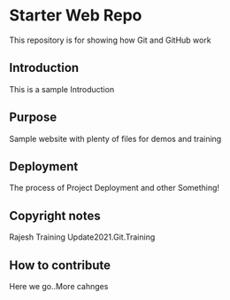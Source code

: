 # Starter Web Repo

This repository is for showing how Git and GitHub work

## Introduction

This is a sample Introduction

## Purpose

Sample website with plenty of files for demos and training

## Deployment

The process of Project Deployment and other Something!

## Copyright notes

Rajesh Training Update2021.Git.Training

## How to contribute

Here we go..More cahnges